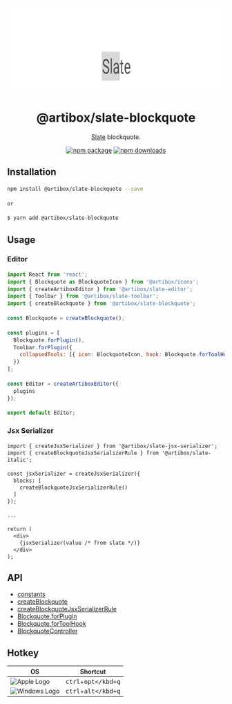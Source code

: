 <div align="center">
  <img
    src="https://raw.githubusercontent.com/ianstormtaylor/slate/master/docs/images/banner.png"
    height="200"
  />
</div>

<h1 align="center">@artibox/slate-blockquote</h1>

<div align="center">

[Slate](https://github.com/ianstormtaylor/slate) blockquote.

[![npm package](https://img.shields.io/npm/v/@artibox/slate-blockquote.svg?maxAge=60)](https://www.npmjs.com/package/@artibox/slate-blockquote)
[![npm downloads](https://img.shields.io/npm/dt/@artibox/slate-blockquote.svg?maxAge=60)](https://www.npmjs.com/package/@artibox/slate-blockquote)

</div>

## Installation

```bash
npm install @artibox/slate-blockquote --save

or

$ yarn add @artibox/slate-blockquote
```

## Usage

### Editor

```js
import React from 'react';
import { Blockquote as BlockquoteIcon } from '@artibox/icons';
import { createArtiboxEditor } from '@artibox/slate-editor';
import { Toolbar } from '@artibox/slate-toolbar';
import { createBlockquote } from '@artibox/slate-blockquote';

const Blockquote = createBlockquote();

const plugins = [
  Blockquote.forPlugin(),
  Toolbar.forPlugin({
    collapsedTools: [{ icon: BlockquoteIcon, hook: Blockquote.forToolHook() }]
  })
];

const Editor = createArtiboxEditor({
  plugins
});

export default Editor;
```

### Jsx Serializer

```tsx
import { createJsxSerializer } from '@artibox/slate-jsx-serializer';
import { createBlockquoteJsxSerializerRule } from '@artibox/slate-italic';

const jsxSerializer = createJsxSerializer({
  blocks: [
    createBlockquoteJsxSerializerRule()
  ]
});

...

return (
  <div>
    {jsxSerializer(value /* from slate */)}
  </div>
);
```

## API

- [constants](./src/constants.ts)
- [createBlockquote](./src/blockquote.ts#L33)
- [createBlockquoteJsxSerializerRule](./src/jsx-serializer.ts)
- [Blockquote.forPlugin](./src/blockquote.ts#L39)
- [Blockquote.forToolHook](./src/blockquote.ts#L46)
- [BlockquoteController](./src/controller.ts#L4)

## Hotkey

| OS                       | Shortcut                                   |
| ------------------------ | ------------------------------------------ |
| ![Apple Logo][apple]     | <kbd>ctrl</kbd>+<kbd>opt</kbd+<kbd>q</kbd> |
| ![Windows Logo][windows] | <kbd>ctrl</kbd>+<kbd>alt</kbd+<kbd>q</kbd> |

[apple]: https://cdn2.iconfinder.com/data/icons/designer-skills/128/apple-ios-system-platform-os-mac-linux-48.png
[windows]: https://cdn2.iconfinder.com/data/icons/designer-skills/128/windows-48.png
